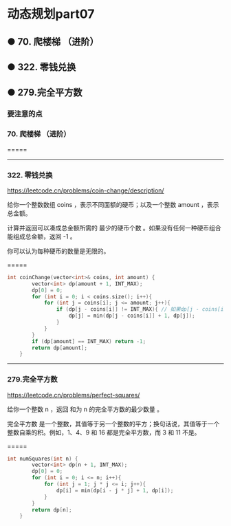 # 动态规划part07
## ● 70. 爬楼梯 （进阶）
## ● 322. 零钱兑换
## ● 279.完全平方数


### 要注意的点


### 70. 爬楼梯 （进阶）


=====




----
### 322. 零钱兑换
https://leetcode.cn/problems/coin-change/description/

给你一个整数数组 coins ，表示不同面额的硬币；以及一个整数 amount ，表示总金额。

计算并返回可以凑成总金额所需的 最少的硬币个数 。如果没有任何一种硬币组合能组成总金额，返回 -1 。

你可以认为每种硬币的数量是无限的。

=====
```c++
int coinChange(vector<int>& coins, int amount) {
        vector<int> dp(amount + 1, INT_MAX);
        dp[0] = 0;
        for (int i = 0; i < coins.size(); i++){
            for (int j = coins[i]; j <= amount; j++){
                if (dp[j - coins[i]] != INT_MAX){ // 如果dp[j - coins[i]]是初始值则跳过
                    dp[j] = min(dp[j - coins[i]] + 1, dp[j]);
                }
            }
        }
        if (dp[amount] == INT_MAX) return -1;
        return dp[amount];
    }
```

-----
### 279.完全平方数
https://leetcode.cn/problems/perfect-squares/

给你一个整数 n ，返回 和为 n 的完全平方数的最少数量 。

完全平方数 是一个整数，其值等于另一个整数的平方；换句话说，其值等于一个整数自乘的积。例如，1、4、9 和 16 都是完全平方数，而 3 和 11 不是。

=====
```c++
int numSquares(int n) {
        vector<int> dp(n + 1, INT_MAX);
        dp[0] = 0;
        for (int i = 0; i <= n; i++){
            for (int j = 1; j * j <= i; j++){
                dp[i] = min(dp[i - j * j] + 1, dp[i]);
            }
        }
        return dp[n];
    }
```

